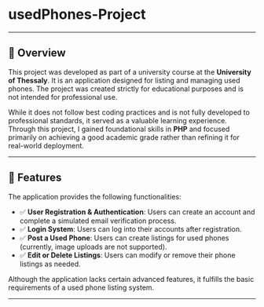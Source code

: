 # usedPhones-Project

---

## 📌 Overview  
This project was developed as part of a university course at the **University of Thessaly**. It is an application designed for listing and managing used phones. The project was created strictly for educational purposes and is not intended for professional use.  

While it does not follow best coding practices and is not fully developed to professional standards, it served as a valuable learning experience. Through this project, I gained foundational skills in **PHP** and focused primarily on achieving a good academic grade rather than refining it for real-world deployment.

---

## 🚀 Features  
The application provides the following functionalities:  

- ✅ **User Registration & Authentication**: Users can create an account and complete a simulated email verification process.  
- ✅ **Login System**: Users can log into their accounts after registration.  
- ✅ **Post a Used Phone**: Users can create listings for used phones (currently, image uploads are not supported).  
- ✅ **Edit or Delete Listings**: Users can modify or remove their phone listings as needed.  

Although the application lacks certain advanced features, it fulfills the basic requirements of a used phone listing system.

---

